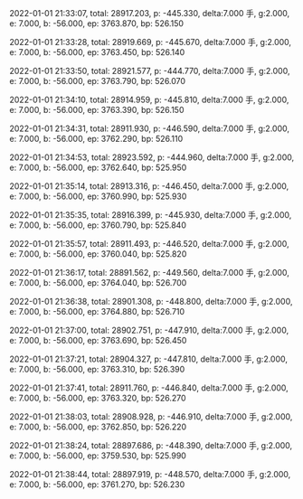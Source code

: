 2022-01-01 21:33:07, total: 28917.203, p: -445.330, delta:7.000 手, g:2.000, e: 7.000, b: -56.000, ep: 3763.870, bp: 526.150

2022-01-01 21:33:28, total: 28919.669, p: -445.670, delta:7.000 手, g:2.000, e: 7.000, b: -56.000, ep: 3763.450, bp: 526.140

2022-01-01 21:33:50, total: 28921.577, p: -444.770, delta:7.000 手, g:2.000, e: 7.000, b: -56.000, ep: 3763.790, bp: 526.070

2022-01-01 21:34:10, total: 28914.959, p: -445.810, delta:7.000 手, g:2.000, e: 7.000, b: -56.000, ep: 3763.390, bp: 526.150

2022-01-01 21:34:31, total: 28911.930, p: -446.590, delta:7.000 手, g:2.000, e: 7.000, b: -56.000, ep: 3762.290, bp: 526.110

2022-01-01 21:34:53, total: 28923.592, p: -444.960, delta:7.000 手, g:2.000, e: 7.000, b: -56.000, ep: 3762.640, bp: 525.950

2022-01-01 21:35:14, total: 28913.316, p: -446.450, delta:7.000 手, g:2.000, e: 7.000, b: -56.000, ep: 3760.990, bp: 525.930

2022-01-01 21:35:35, total: 28916.399, p: -445.930, delta:7.000 手, g:2.000, e: 7.000, b: -56.000, ep: 3760.790, bp: 525.840

2022-01-01 21:35:57, total: 28911.493, p: -446.520, delta:7.000 手, g:2.000, e: 7.000, b: -56.000, ep: 3760.040, bp: 525.820

2022-01-01 21:36:17, total: 28891.562, p: -449.560, delta:7.000 手, g:2.000, e: 7.000, b: -56.000, ep: 3764.040, bp: 526.700

2022-01-01 21:36:38, total: 28901.308, p: -448.800, delta:7.000 手, g:2.000, e: 7.000, b: -56.000, ep: 3764.880, bp: 526.710

2022-01-01 21:37:00, total: 28902.751, p: -447.910, delta:7.000 手, g:2.000, e: 7.000, b: -56.000, ep: 3763.690, bp: 526.450

2022-01-01 21:37:21, total: 28904.327, p: -447.810, delta:7.000 手, g:2.000, e: 7.000, b: -56.000, ep: 3763.310, bp: 526.390

2022-01-01 21:37:41, total: 28911.760, p: -446.840, delta:7.000 手, g:2.000, e: 7.000, b: -56.000, ep: 3763.320, bp: 526.270

2022-01-01 21:38:03, total: 28908.928, p: -446.910, delta:7.000 手, g:2.000, e: 7.000, b: -56.000, ep: 3762.850, bp: 526.220

2022-01-01 21:38:24, total: 28897.686, p: -448.390, delta:7.000 手, g:2.000, e: 7.000, b: -56.000, ep: 3759.530, bp: 525.990

2022-01-01 21:38:44, total: 28897.919, p: -448.570, delta:7.000 手, g:2.000, e: 7.000, b: -56.000, ep: 3761.270, bp: 526.230